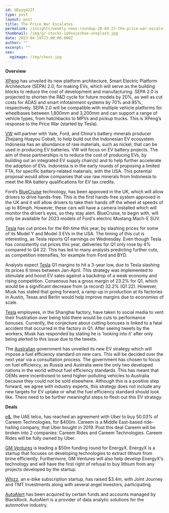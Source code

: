 ```yaml
---
id: UEpyg42Zf
type: post
layout: post
title: The Price War Escalates
permalink: /insights/weekly-news-roundup-20-04-23-the-price-war-escalates/
thumbnail: /img/gr-stocks-iq9sajezkoe-unsplash.jpg
date: 2023-04-19T23:00:00.000Z
author: ""
excerpt: ""
seo:
  ogimage: /img/chess.jpg
---
```

**Overview**

[XPeng](https://techcrunch.com/2023/04/16/xpeng-unveils-new-ev-platform-designed-to-cut-production-costs/) has unveiled its new platform architecture, Smart Electric Platform Architecture (SEPA) 2.0, for making EVs, which will serve as the building blocks to reduce the cost of development and manufacturing. SEPA 2.0 is projected to shorten the R&D cycle for future models by 20%, as well as cut costs for ADAS and smart infotainment systems by 70% and 85%, respectively. SEPA 2.0 will be compatible with multiple vehicle platforms for wheelbases between 1,800mm and 3,200mm and can support a range of vehicle types, from hatchbacks to MPVs and pickup trucks. This is XPeng’s response to the Price War (started by Tesla).

[VW](https://www.reuters.com/business/autos-transportation/volkswagen-partner-with-vale-ford-huayou-indonesia-ev-battery-ecosystem-minister-2023-04-17/) will partner with Vale, Ford, and China's battery minerals producer Zhejiang Huayou Cobalt, to help build out the Indonesian EV ecosystem. Indonesia has an abundance of raw materials, such as nickel, that can be used in producing EV batteries. VW will focus on EV battery projects. The aim of these partnerships is to reduce the cost of producing EVs, by building out an integrated EV supply chain(s) and to help further accelerate the adoption of EVs. Indonesia is in the early rounds of proposing a limited FTA, for specific battery-related materials, with the USA. This potential proposal would allow companies that use raw minerals from Indonesia to meet the IRA battery qualifications for EV tax credits.     

Ford’s [BlueCruise](https://www.bbc.co.uk/news/business-65272929) technology, has been approved in the UK, which will allow drivers to drive hands-free. This is the first hands-free system approved in the UK and it will allow drivers to take their hands off the wheel at speeds of up to 80mph. However, these cars will have a camera installed which will monitor the driver’s eyes, so they stay alert. BlueCruise, to begin with, will only be available for 2023 models of Ford's electric Mustang Mach-E SUV.

[Tesla](https://www.reuters.com/business/autos-transportation/tesla-cuts-us-prices-ahead-earnings-report-2023-04-19/) has cut prices for the 6th time this year, by slashing prices for some of its Model Y and Model 3 EVs in the USA. The timing of this cut is interesting, as Tesla reports Q1 earnings on Wednesday. Even though Tesla has consistently cut prices this year, deliveries for Q1 only rose by 4% compared to Q4 22. This has led to many analysts predicting further cuts, as competition intensifies, for example from Ford and BYD.

Analysts expect [Tesla](https://www.reuters.com/business/autos-transportation/tesla-margins-focus-ev-price-war-kicks-into-high-gear-2023-04-17/) Q1 margins to hit a 3-year low, due to Tesla slashing its prices 6 times between Jan-April. This strategy was implemented to stimulate and boost EV sales against a backdrop of a weak economy and rising competition. Consensus has a gross margin of 23.2% for Q1, which would be a significant decrease from (a record) 32.2% (Q1 22). However, Musk has stated that going forward, a ramp-up in production at its factories in Austin, Texas and Berlin would help improve margins due to economies of scale.

[Tesla](https://www.reuters.com/business/autos-transportation/tesla-shanghai-factory-workers-appeal-elon-musk-bonus-cuts-2023-04-17/) employees, in the Shanghai factory, have taken to social media to vent their frustration over being told there would be cuts to performance bonuses. Currently, the conjecture about cutting bonuses is linked to a fatal accident that occurred in the factory in Q1. After seeing tweets by the workers, Musk has responded by stating he is ‘looking into it’ after only being alerted to this issue due to the tweets.

The [Australian](https://www.theguardian.com/environment/2023/apr/19/labor-electric-vehicle-strategy-ev-cars-australia-new-fuel-efficiency-standard-battery-recycling) government has unveiled its new EV strategy which will impose a fuel efficiency standard on new cars. This will be decided over the next year via a consultation process. The government has chosen to focus on fuel efficiency, as Russia and Australia were the only two developed nations in the world without fuel efficiency standards. This has meant that OEMs were incentivised to send higher-polluting vehicles to Australia because they could not be sold elsewhere. Although this is a positive step forward, we agree with industry experts, this strategy does not include any new targets for EV uptake or what the fuel efficiency standard should look like. There need to be further meaningful steps to flesh out this EV strategy.

**Deals**

[e&](https://techcrunch.com/2023/04/10/uber-sells-400m-stake-in-careem-super-app-business/?TrucksFoT), the UAE telco, has reached an agreement with Uber to buy 50.03% of Careem Technologies, for $400m. Careem is a Middle East-based ride-hailing company, that Uber bought in 2019. Post this deal Careem will be broken into 2 companies: Careem Rides and Careem Technologies. Careem Rides will be fully owned by Uber.

[GM Ventures](https://www.cnbc.com/amp/2023/04/11/general-motors-energyx-investment.html?TrucksFoT) is leading a $50m funding round for EnergyX. EnergyX is a startup that focuses on developing technologies to extract lithium from brine efficiently. Furthermore, GM Ventures will also help develop EnergyX's technology and will have the first right of refusal to buy lithium from any projects developed by the startup.  

[Whizz](https://www.forbes.com/sites/jonathankeane/2023/04/11/whizz-raises-34-million-for-its-e-bike-subscriptions/?TrucksFoT&sh=667797e622f8), an e-bike subscription startup, has raised $3.4m, with Joint Journey and TMT Investments along with several angel investors, participating.

[AutoAlert](https://www.einnews.com/pr_news/627168726/autoalert-announces-acquisition-by-funds-and-accounts-managed-by-blackrock?TrucksFoT) has been acquired by certain funds and accounts managed by BlackRock. AutoAlert is a provider of data analytic solutions for the automotive industry.